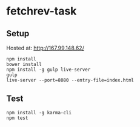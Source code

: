 # fetchrev-task

## Setup

Hosted at: http://167.99.148.62/

```
npm install
bower install
npm install -g gulp live-server
gulp
live-server --port=8080 --entry-file=index.html
```

## Test

```
npm install -g karma-cli
npm test
```
